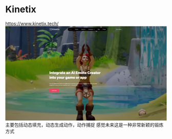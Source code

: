 

# Kinetix
https://www.kinetix.tech/
![Alt text](image.png)
主要包括动态填充，动态生成动作，动作捕捉
感觉未来这是一种非常新颖的锻炼方式

